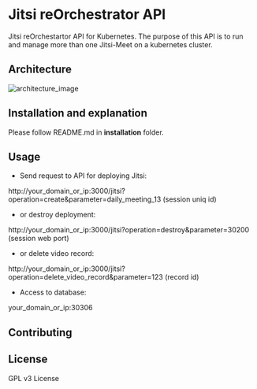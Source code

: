# Jitsi reOrchestrator API

Jitsi reOrchestartor API for Kubernetes. The purpose of this API is to run and manage more than one Jitsi-Meet on a kubernetes cluster.


## Architecture

![architecture_image](https://github.com/muazdervent/jitsi-reorchestrator-api/blob/main/architecture_image.png?raw=true)

## Installation and explanation

Please follow README.md in **installation** folder.

## Usage

- Send request to API for deploying Jitsi:

http://your_domain_or_ip:3000/jitsi?operation=create&parameter=daily_meeting_13 (session uniq id)

- or destroy deployment:

http://your_domain_or_ip:3000/jitsi?operation=destroy&parameter=30200 (session web port)

- or delete video record:

http://your_domain_or_ip:3000/jitsi?operation=delete_video_record&parameter=123 (record id)

- Access to database:

your_domain_or_ip:30306
## Contributing


## License
GPL v3 License
